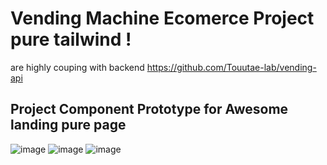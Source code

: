 # Vending Machine Ecomerce Project pure tailwind !

are highly couping with backend https://github.com/Touutae-lab/vending-api

## Project Component Prototype for Awesome landing pure page
![image](https://github.com/Touutae-lab/vending-frontend/assets/58826535/3712d7de-f706-48f6-b299-4a92bd378bd8)
![image](https://github.com/Touutae-lab/vending-frontend/assets/58826535/699299be-26d0-4a33-9375-06617b16f823)
![image](https://github.com/Touutae-lab/vending-frontend/assets/58826535/0ff05d7d-fe5a-413f-a41e-4b1e606893a8)
